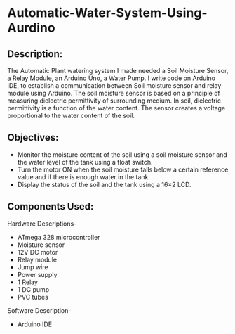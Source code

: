 # Automatic-Water-System-Using-Aurdino
## Description:
The Automatic Plant watering system I made needed a Soil Moisture Sensor, a Relay Module, an Arduino Uno, a Water Pump. I write code on Arduino IDE, to establish a communication between Soil moisture sensor and relay module using Arduino.  The soil moisture sensor is based on a principle of measuring dielectric permittivity of surrounding medium. In soil, dielectric permittivity is a function of the water content. The sensor creates a voltage proportional to the water content of the soil.

## Objectives:
  * Monitor the moisture content of the soil using a soil moisture sensor and the water level of the tank using a float switch.
  * Turn the motor ON when the soil moisture falls below a certain reference value and if there is enough water in the tank.
  * Display the status of the soil and the tank using a 16×2 LCD.


## Components Used:
Hardware Descriptions-
  * ATmega 328 microcontroller 
  * Moisture sensor 
  * 12V DC motor  
  * Relay module 
  * Jump wire 
  * Power supply  
  * 1 Relay
  * 1 DC pump
  * PVC tubes

Software Description-
  * Arduino IDE
 


